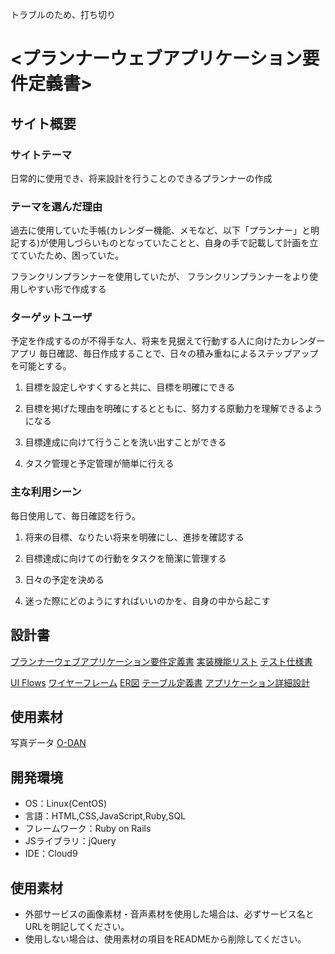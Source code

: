  トラブルのため、打ち切り


# <プランナーウェブアプリケーション要件定義書>

## サイト概要
### サイトテーマ
日常的に使用でき、将来設計を行うことのできるプランナーの作成

### テーマを選んだ理由
過去に使用していた手帳(カレンダー機能、メモなど、以下「プランナー」と明記する)が使用しづらいものとなっていたことと、自身の手で記載して計画を立てていたため、困っていた。

フランクリンプランナーを使用していたが、
フランクリンプランナーをより使用しやすい形で作成する

### ターゲットユーザ
予定を作成するのが不得手な人、将来を見据えて行動する人に向けたカレンダーアプリ
毎日確認、毎日作成することで、日々の積み重ねによるステップアップを可能とする。

1.  目標を設定しやすくすると共に、目標を明確にできる

2.  目標を掲げた理由を明確にするとともに、努力する原動力を理解できるようになる

3.  目標達成に向けて行うことを洗い出すことができる

4.  タスク管理と予定管理が簡単に行える

### 主な利用シーン
毎日使用して、毎日確認を行う。

1. 将来の目標、なりたい将来を明確にし、進捗を確認する

2. 目標達成に向けての行動をタスクを簡潔に管理する

3. 日々の予定を決める

4. 迷った際にどのようにすればいいのかを、自身の中から起こす

## 設計書
[プランナーウェブアプリケーション要件定義書](https://docs.google.com/document/d/1ya752KQIkbWpw4MJBj5inDQyiCoJRhLV6o5tLnVFQWM/edit?usp=sharing)
[実装機能リスト](https://docs.google.com/spreadsheets/d/1lnincYNbwHcknXC4WvPcvN8z-GBd_lEvnDzA-QGDLCc/edit?usp=sharing)
[テスト仕様書](https://docs.google.com/spreadsheets/d/1wC1yJqHjWClFPB9iB8nqUw_oDjW2e5mf/edit?usp=sharing&ouid=102307740530614836943&rtpof=true&sd=true)

[UI Flows](https://drive.google.com/file/d/1xwQSwRF7huXMmlIkj8_wA3jaYtuUNsbV/view?usp=sharing)
[ワイヤーフレーム](https://drive.google.com/file/d/1iWqDN_1RQykvR5cUuSXuB9-ix4BiCPfp/view?usp=sharing)
[ER図](https://drive.google.com/file/d/1rTTSHaoPW0moT9NjXhPkIkdqfvk81LhE/view?usp=sharing)
[テーブル定義書](https://docs.google.com/spreadsheets/d/1IOfluo6Gc2YbfsuJpOYYt0jsdMcTUFwR/edit?usp=sharing&ouid=102307740530614836943&rtpof=true&sd=true)
[アプリケーション詳細設計](https://docs.google.com/spreadsheets/d/1oTQxnDPHmx9DoKECFDhhVFX2sA8OW4t-/edit?usp=sharing&ouid=102307740530614836943&rtpof=true&sd=true)

## 使用素材
写真データ
[O-DAN](https://o-dan.net/ja/)

## 開発環境
- OS：Linux(CentOS)
- 言語：HTML,CSS,JavaScript,Ruby,SQL
- フレームワーク：Ruby on Rails
- JSライブラリ：jQuery
- IDE：Cloud9

## 使用素材
- 外部サービスの画像素材・音声素材を使用した場合は、必ずサービス名とURLを明記してください。
- 使用しない場合は、使用素材の項目をREADMEから削除してください。